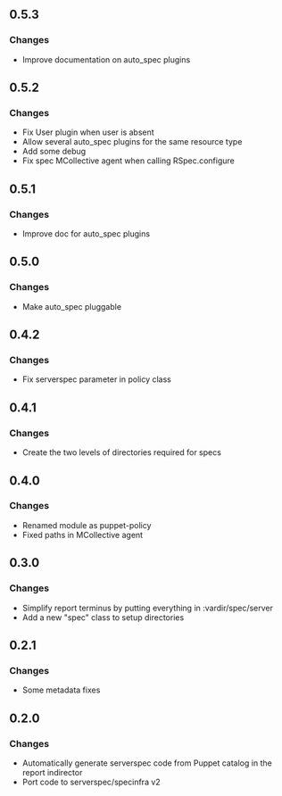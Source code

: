 ## 0.5.3
### Changes

* Improve documentation on auto_spec plugins

## 0.5.2
### Changes

* Fix User plugin when user is absent
* Allow several auto_spec plugins for the same resource type
* Add some debug
* Fix spec MCollective agent when calling RSpec.configure

## 0.5.1
### Changes

* Improve doc for auto_spec plugins

## 0.5.0
### Changes

* Make auto_spec pluggable

## 0.4.2
### Changes

* Fix serverspec parameter in policy class

## 0.4.1
### Changes

* Create the two levels of directories required for specs

## 0.4.0
### Changes

* Renamed module as puppet-policy
* Fixed paths in MCollective agent

## 0.3.0
### Changes

* Simplify report terminus by putting everything in :vardir/spec/server
* Add a new "spec" class to setup directories

## 0.2.1
### Changes

* Some metadata fixes

## 0.2.0
### Changes

* Automatically generate serverspec code from Puppet catalog in the report indirector
* Port code to serverspec/specinfra v2
